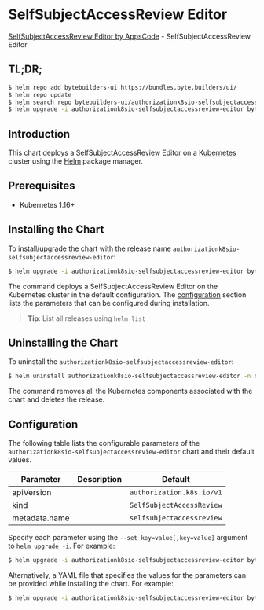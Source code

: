 # SelfSubjectAccessReview Editor

[SelfSubjectAccessReview Editor by AppsCode](https://byte.builders) - SelfSubjectAccessReview Editor

## TL;DR;

```bash
$ helm repo add bytebuilders-ui https://bundles.byte.builders/ui/
$ helm repo update
$ helm search repo bytebuilders-ui/authorizationk8sio-selfsubjectaccessreview-editor --version=v0.4.2
$ helm upgrade -i authorizationk8sio-selfsubjectaccessreview-editor bytebuilders-ui/authorizationk8sio-selfsubjectaccessreview-editor -n default --create-namespace --version=v0.4.2
```

## Introduction

This chart deploys a SelfSubjectAccessReview Editor on a [Kubernetes](http://kubernetes.io) cluster using the [Helm](https://helm.sh) package manager.

## Prerequisites

- Kubernetes 1.16+

## Installing the Chart

To install/upgrade the chart with the release name `authorizationk8sio-selfsubjectaccessreview-editor`:

```bash
$ helm upgrade -i authorizationk8sio-selfsubjectaccessreview-editor bytebuilders-ui/authorizationk8sio-selfsubjectaccessreview-editor -n default --create-namespace --version=v0.4.2
```

The command deploys a SelfSubjectAccessReview Editor on the Kubernetes cluster in the default configuration. The [configuration](#configuration) section lists the parameters that can be configured during installation.

> **Tip**: List all releases using `helm list`

## Uninstalling the Chart

To uninstall the `authorizationk8sio-selfsubjectaccessreview-editor`:

```bash
$ helm uninstall authorizationk8sio-selfsubjectaccessreview-editor -n default
```

The command removes all the Kubernetes components associated with the chart and deletes the release.

## Configuration

The following table lists the configurable parameters of the `authorizationk8sio-selfsubjectaccessreview-editor` chart and their default values.

|   Parameter   | Description |               Default                |
|---------------|-------------|--------------------------------------|
| apiVersion    |             | <code>authorization.k8s.io/v1</code> |
| kind          |             | <code>SelfSubjectAccessReview</code> |
| metadata.name |             | <code>selfsubjectaccessreview</code> |


Specify each parameter using the `--set key=value[,key=value]` argument to `helm upgrade -i`. For example:

```bash
$ helm upgrade -i authorizationk8sio-selfsubjectaccessreview-editor bytebuilders-ui/authorizationk8sio-selfsubjectaccessreview-editor -n default --create-namespace --version=v0.4.2 --set apiVersion=authorization.k8s.io/v1
```

Alternatively, a YAML file that specifies the values for the parameters can be provided while
installing the chart. For example:

```bash
$ helm upgrade -i authorizationk8sio-selfsubjectaccessreview-editor bytebuilders-ui/authorizationk8sio-selfsubjectaccessreview-editor -n default --create-namespace --version=v0.4.2 --values values.yaml
```
